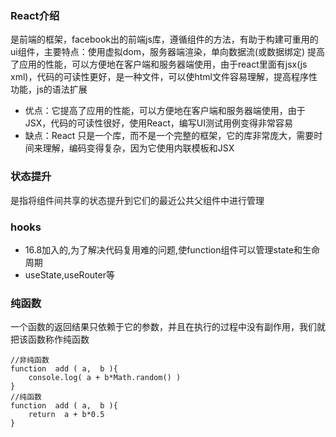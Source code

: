 ### React介绍
是前端的框架，facebook出的前端js库，遵循组件的方法，有助于构建可重用的ui组件，主要特点：使用虚拟dom，服务器端渲染，单向数据流(或数据绑定)
提高了应用的性能，可以方便地在客户端和服务器端使用，由于react里面有jsx(js xml)，代码的可读性更好，是一种文件，可以使html文件容易理解，提高程序性功能，js的语法扩展
* 优点：它提高了应用的性能，可以方便地在客户端和服务器端使用，由于JSX，代码的可读性很好，使用React，编写UI测试用例变得非常容易
* 缺点：React 只是一个库，而不是一个完整的框架，它的库非常庞大，需要时间来理解，编码变得复杂，因为它使用内联模板和JSX

### 状态提升
是指将组件间共享的状态提升到它们的最近公共父组件中进行管理

### hooks
* 16.8加入的,为了解决代码复用难的问题,使function组件可以管理state和生命周期
* useState,useRouter等

### 纯函数
一个函数的返回结果只依赖于它的参数，并且在执行的过程中没有副作用，我们就把该函数称作纯函数 
```
//非纯函数
function  add ( a,  b ){
	console.log( a + b*Math.random() )
}
//纯函数
function  add ( a,  b ){
	return  a + b*0.5
}
```